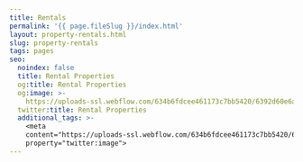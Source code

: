 ```yaml
---
title: Rentals
permalink: '{{ page.fileSlug }}/index.html'
layout: property-rentals.html
slug: property-rentals
tags: pages
seo:
  noindex: false
  title: Rental Properties
  og:title: Rental Properties
  og:image: >-
    https://uploads-ssl.webflow.com/634b6fdcee461173c7bb5420/6392d60e6a0f547f9e137bd3_Add%20a%20heading%20(1).jpg
  twitter:title: Rental Properties
  additional_tags: >-
    <meta
    content="https://uploads-ssl.webflow.com/634b6fdcee461173c7bb5420/6392d60e6a0f547f9e137bd3_Add%20a%20heading%20(1).jpg"
    property="twitter:image">
---
```



